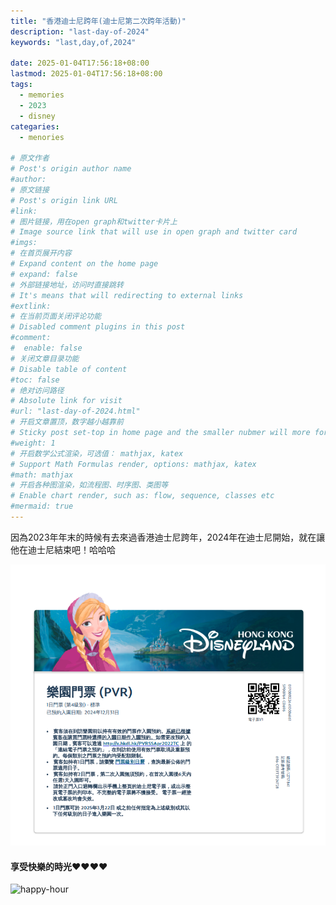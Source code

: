 ```yaml
---
title: "香港迪士尼跨年(迪士尼第二次跨年活動)"
description: "last-day-of-2024"
keywords: "last,day,of,2024"

date: 2025-01-04T17:56:18+08:00
lastmod: 2025-01-04T17:56:18+08:00
tags:
  - memories
  - 2023
  - disney
categaries:
  - menories

# 原文作者
# Post's origin author name
#author:
# 原文链接
# Post's origin link URL
#link:
# 图片链接，用在open graph和twitter卡片上
# Image source link that will use in open graph and twitter card
#imgs:
# 在首页展开内容
# Expand content on the home page
# expand: false
# 外部链接地址，访问时直接跳转
# It's means that will redirecting to external links
#extlink:
# 在当前页面关闭评论功能
# Disabled comment plugins in this post
#comment:
#  enable: false
# 关闭文章目录功能
# Disable table of content
#toc: false
# 绝对访问路径
# Absolute link for visit
#url: "last-day-of-2024.html"
# 开启文章置顶，数字越小越靠前
# Sticky post set-top in home page and the smaller nubmer will more forward.
#weight: 1
# 开启数学公式渲染，可选值： mathjax, katex
# Support Math Formulas render, options: mathjax, katex
#math: mathjax
# 开启各种图渲染，如流程图、时序图、类图等
# Enable chart render, such as: flow, sequence, classes etc
#mermaid: true
---
```


因為2023年年末的時候有去來過香港迪士尼跨年，2024年在迪士尼開始，就在讓他在迪士尼結束吧！哈哈哈

![ticket](/imgs/2024-disney/ticket.png)

#### 享受快樂的時光❤️❤️❤️❤️
![happy-hour](/imgs/2024-disney/happy-hour.png)


<!--more-->
